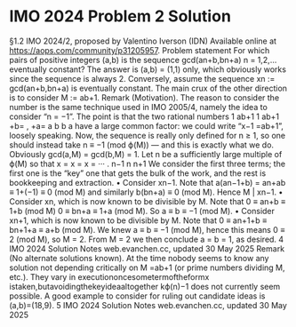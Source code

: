 # IMO 2024 Problem 2 Solution

§1.2 IMO 2024/2, proposed by Valentino Iverson (IDN)
Available online at https://aops.com/community/p31205957.
Problem statement
For which pairs of positive integers (a,b) is the sequence
gcd(an+b,bn+a) n = 1,2,...
eventually constant?
The answer is (a,b) = (1,1) only, which obviously works since the sequence is always 2.
Conversely, assume the sequence
xn := gcd(an+b,bn+a)
is eventually constant. The main crux of the other direction is to consider
M := ab+1.
Remark (Motivation). The reason to consider the number is the same technique used in
IMO 2005/4, namely the idea to consider “n = −1”. The point is that the two rational
numbers
1 ab+1 1 ab+1
+b= , +a=
a b b a
have a large common factor: we could write “x−1 =ab+1”, loosely speaking.
Now, the sequence is really only defined for n ≥ 1, so one should instead take n ≡ −1
(mod ϕ(M)) — and this is exactly what we do.
Obviously gcd(a,M) = gcd(b,M) = 1. Let n be a sufficiently large multiple of ϕ(M) so
that
x = x = x = ··· .
n−1 n n+1
We consider the first three terms; the first one is the “key” one that gets the bulk of the
work, and the rest is bookkeeping and extraction.
• Consider xn−1. Note that
a(an−1+b) = an+ab ≡ 1+(−1) ≡ 0 (mod M)
and similarly b(bn+a) ≡ 0 (mod M). Hence M | xn−1.
• Consider xn, which is now known to be divisible by M. Note that
0 ≡ an+b ≡ 1+b (mod M)
0 ≡ bn+a ≡ 1+a (mod M).
So a ≡ b ≡ −1 (mod M).
• Consider xn+1, which is now known to be divisible by M. Note that
0 ≡ an+1+b ≡ bn+1+a ≡ a+b (mod M).
We knew a ≡ b ≡ −1 (mod M), hence this means 0 ≡ 2 (mod M), so M = 2.
From M = 2 we then conclude a = b = 1, as desired.
4
IMO 2024 Solution Notes web.evanchen.cc, updated 30 May 2025
Remark (No alternate solutions known). At the time nobody seems to know any solution
not depending critically on M =ab+1 (or prime numbers dividing M, etc.). They vary in
executiononcesometermoftheformx istaken,butavoidingthekeyideaaltogether
kϕ(n)−1
does not currently seem possible.
A good example to consider for ruling out candidate ideas is (a,b)=(18,9).
5
IMO 2024 Solution Notes web.evanchen.cc, updated 30 May 2025